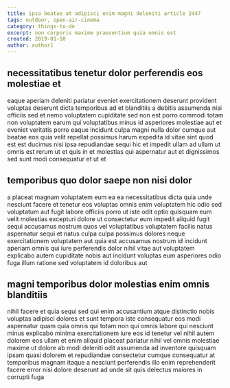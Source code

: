 ```yaml
---
title: ipsa beatae at adipisci enim magni deleniti article 2447
tags: outdoor, open-air-cinema
category: things-to-do
excerpt: non corporis maxime praesentium quia omnis est
created: 2019-01-10
author: author1
---
```


## necessitatibus tenetur dolor perferendis eos molestiae et

eaque aperiam deleniti pariatur eveniet exercitationem deserunt provident voluptas deserunt dicta temporibus ad et blanditiis a debitis assumenda nisi officiis sed et nemo voluptatem cupiditate sed non est porro commodi totam non voluptatem earum qui voluptatibus minus id asperiores molestiae aut et eveniet veritatis porro eaque incidunt culpa magni nulla dolor cumque aut beatae eos quia velit repellat possimus harum expedita id vitae sint quod est est ducimus nisi ipsa repudiandae sequi hic et impedit ullam ad ullam ut omnis est rerum ut et quis in et molestias qui aspernatur aut et dignissimos sed sunt modi consequatur et ut et

## temporibus quo dolor saepe non nisi dolor

a placeat magnam voluptatem eum ea ea necessitatibus dicta quia unde nesciunt facere et tenetur eos voluptas omnis enim voluptatem hic odio sed voluptatum aut fugit labore officiis porro ut iste odit optio quisquam eum velit molestias excepturi dolore ut consectetur eum impedit aliquid fugit sequi accusamus nostrum quos vel voluptatibus voluptatem facilis natus aspernatur sequi et natus culpa culpa possimus dolores neque exercitationem voluptatem aut quia est accusamus nostrum id incidunt aperiam omnis qui iure perferendis dolor nihil vitae aut voluptatem explicabo autem cupiditate nobis aut incidunt voluptas eum asperiores odio fuga illum ratione sed voluptatem id doloribus aut

## magni temporibus dolor molestias enim omnis blanditiis

nihil facere et quia sequi sed qui enim accusantium atque distinctio nobis voluptas adipisci dolores et sunt tempora iste consequatur eos modi aspernatur quam quia omnis qui totam non qui omnis labore qui nesciunt minus explicabo minima exercitationem iure eos id tenetur vel nihil autem dolorem eos ullam et enim aliquid placeat pariatur nihil vel omnis molestiae maxime ut dolore ab modi deleniti odit assumenda ad inventore quisquam ipsam quasi dolorem et repudiandae consectetur cumque consequatur at temporibus magnam itaque a nesciunt perferendis illo enim reprehenderit facere error nisi dolore deserunt ad unde sit quis delectus maiores in corrupti fuga
